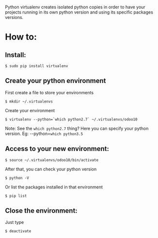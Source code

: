 Python virtualenv creates isolated python copies in order to have your
projects running in its own python version and using its specific packages versions.

How to:
=======

Install:
----
```
$ sudo pip install virtualenv
```

Create your python environment
------------------------------

First create a file to store your environments
```
$ mkdir ~/.virtualenvs
```
Create your environment
```
$ virtualenv --python=`which python2.7` ~/.virtualenvs/odoo10
```
Note: See the `which python2.7` thing? Here you can specify your python version. Eg: --python=`which python3.5`

Access to your new environment:
-------------------------------
```
$ source ~/.virtualenvs/odoo10/bin/activate
```
After that, you can check your python version
```
$ python -V
```
Or list the packages installed in that environment
```
$ pip list
```
Close the environment:
----------------------
Just type
```
$ deactivate
```
